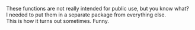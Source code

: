 These functions are not really intended for public use, but you know what?    
I needed to put them in a separate package from everything else.  
This is how it turns out sometimes.  Funny.